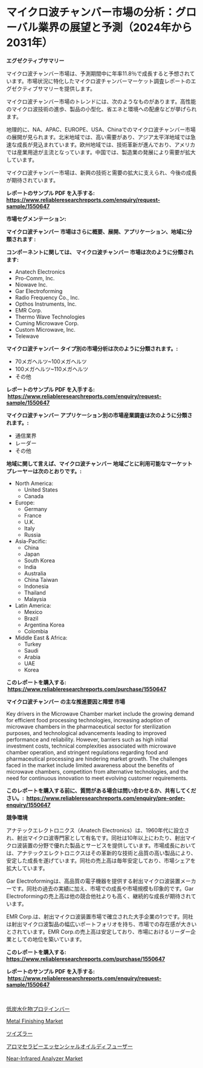 <p><h1>マイクロ波チャンバー市場の分析：グローバル業界の展望と予測（2024年から2031年）</h1></p><p><strong>エグゼクティブサマリー</strong></p>
<p><p>マイクロ波チャンバー市場は、予測期間中に年率11.8％で成長すると予想されています。市場状況に特化したマイクロ波チャンバーマーケット調査レポートのエグゼクティブサマリーを提供します。 </p><p>マイクロ波チャンバー市場のトレンドには、次のようなものがあります。高性能のマイクロ波技術の進歩、製品の小型化、省エネと環境への配慮などが挙げられます。</p><p>地理的に、NA、APAC、EUROPE、USA、Chinaでのマイクロ波チャンバー市場の展開が見られます。北米地域では、高い需要があり、アジア太平洋地域では急速な成長が見込まれています。欧州地域では、技術革新が進んでおり、アメリカでは産業用途が主流となっています。中国では、製造業の発展により需要が拡大しています。</p><p>マイクロ波チャンバー市場は、新興の技術と需要の拡大に支えられ、今後の成長が期待されています。</p></p>
<p><strong>レポートのサンプル PDF を入手する: <a href="https://www.reliableresearchreports.com/enquiry/request-sample/1550647">https://www.reliableresearchreports.com/enquiry/request-sample/1550647</a></strong></p>
<p><strong>市場セグメンテーション:</strong></p>
<p><strong> マイクロ波チャンバー 市場はさらに概要、展開、アプリケーション、地域に分類されます :</strong></p>
<p><strong>コンポーネントに関しては、 マイクロ波チャンバー 市場は次のように分類されます: &nbsp;</strong></p>
<p><ul><li>Anatech Electronics</li><li>Pro-Comm, Inc.</li><li>Niowave Inc.</li><li>Gar Electroforming</li><li>Radio Frequency Co., Inc.</li><li>Opthos Instruments, Inc.</li><li>EMR Corp.</li><li>Thermo Wave Technologies</li><li>Cuming Microwave Corp.</li><li>Custom Microwave, Inc.</li><li>Telewave</li></ul></p>
<p><strong> マイクロ波チャンバー タイプ別の市場分析は次のように分類されます。:</strong></p>
<p><ul><li>70メガヘルツ~100メガヘルツ</li><li>100メガヘルツ~110メガヘルツ</li><li>その他</li></ul></p>
<p><strong>レポートのサンプル PDF を入手する: &nbsp;<a href="https://www.reliableresearchreports.com/enquiry/request-sample/1550647">https://www.reliableresearchreports.com/enquiry/request-sample/1550647</a></strong></p>
<p><strong> マイクロ波チャンバー アプリケーション別の市場産業調査は次のように分類されます。:</strong></p>
<p><ul><li>通信業界</li><li>レーダー</li><li>その他</li></ul></p>
<p><strong>地域に関して言えば、マイクロ波チャンバー 地域ごとに利用可能なマーケットプレーヤーは次のとおりです。:</strong></p>
<p><ul>
    <li>
        North America:
        <ul>
            <li>United States</li>
            <li>Canada</li>
        </ul>
    </li>
    <li>
        Europe:
        <ul>
            <li>Germany</li>
            <li>France</li>
            <li>U.K.</li>
            <li>Italy</li>
            <li>Russia</li>
        </ul>
    </li>
    <li>
        Asia-Pacific:
        <ul>
            <li>China</li>
            <li>Japan</li>
            <li>South Korea</li>
            <li>India</li>
            <li>Australia</li>
            <li>China Taiwan</li>
            <li>Indonesia</li>
            <li>Thailand</li>
            <li>Malaysia</li>
        </ul>
    </li>
    <li>
        Latin America:
        <ul>
            <li>Mexico</li>
            <li>Brazil</li>
            <li>Argentina Korea</li>
            <li>Colombia</li>
        </ul>
    </li>
    <li>
        Middle East & Africa:
        <ul>
            <li>Turkey</li>
            <li>Saudi</li>
            <li>Arabia</li>
            <li>UAE</li>
            <li>Korea</li>
        </ul>
    </li>
    </ul></p>
<p><strong>このレポートを購入する: &nbsp;<a href="https://www.reliableresearchreports.com/purchase/1550647">https://www.reliableresearchreports.com/purchase/1550647</a></strong></p>
<p><strong>マイクロ波チャンバー の主な推進要因と障壁 市場</strong></p>
<p><p>Key drivers in the Microwave Chamber market include the growing demand for efficient food processing technologies, increasing adoption of microwave chambers in the pharmaceutical sector for sterilization purposes, and technological advancements leading to improved performance and reliability. However, barriers such as high initial investment costs, technical complexities associated with microwave chamber operation, and stringent regulations regarding food and pharmaceutical processing are hindering market growth. The challenges faced in the market include limited awareness about the benefits of microwave chambers, competition from alternative technologies, and the need for continuous innovation to meet evolving customer requirements.</p></p>
<p><strong>このレポートを購入する前に、質問がある場合は問い合わせるか、共有してください。:&nbsp; <a href="https://www.reliableresearchreports.com/enquiry/pre-order-enquiry/1550647">https://www.reliableresearchreports.com/enquiry/pre-order-enquiry/1550647</a></strong></p>
<p><strong>競争環境</strong></p>
<p><p>アナテックエレクトロニクス（Anatech Electronics）は、1960年代に設立され、射出マイクロ波専門家として有名です。同社は10年以上にわたり、射出マイクロ波装置の分野で優れた製品とサービスを提供しています。市場成長においては、アナテックエレクトロニクスはその革新的な技術と品質の高い製品により、安定した成長を遂げています。同社の売上高は毎年安定しており、市場シェアを拡大しています。</p><p>Gar Electroformingは、高品質の電子機器を提供する射出マイクロ波装置メーカーです。同社の過去の実績に加え、市場での成長や市場規模も印象的です。Gar Electroformingの売上高は他の競合他社よりも高く、継続的な成長が期待されています。</p><p>EMR Corp.は、射出マイクロ波装置市場で確立された大手企業の1つです。同社は射出マイクロ波製品の幅広いポートフォリオを持ち、市場での存在感が大きいとされています。EMR Corp.の売上高は安定しており、市場におけるリーダー企業としての地位を築いています。</p></p>
<p><strong>このレポートを購入する: &nbsp; <a href="https://www.reliableresearchreports.com/purchase/1550647">https://www.reliableresearchreports.com/purchase/1550647</a></strong></p>
<p><strong>レポートのサンプル PDF を入手する: &nbsp;<a href="https://www.reliableresearchreports.com/enquiry/request-sample/1550647">https://www.reliableresearchreports.com/enquiry/request-sample/1550647</a></strong><strong></strong></p>
<p>&nbsp;</p>
<p><p><a href="https://medium.com/@demarcuskuhlman/%E4%BD%8E%E7%82%AD%E6%B0%B4%E5%8C%96%E7%89%A9%E3%83%97%E3%83%AD%E3%83%86%E3%82%A4%E3%83%B3%E3%83%90%E3%83%BC%E5%B8%82%E5%A0%B4%E5%88%86%E6%9E%90-%E3%81%9D%E3%81%AEcagr-%E5%B8%82%E5%A0%B4%E3%82%BB%E3%82%B0%E3%83%A1%E3%83%B3%E3%83%86%E3%83%BC%E3%82%B7%E3%83%A7%E3%83%B3-%E3%81%8A%E3%82%88%E3%81%B3%E4%B8%96%E7%95%8C%E7%9A%84%E3%81%AA%E7%94%A3%E6%A5%AD%E6%A6%82%E8%A6%81-cd356c40af0b">低炭水化物プロテインバー</a></p><p><a href="https://issuu.com/reportprime-2/docs/metal-finishing-market-size-2030.pptx">Metal Finishing Market</a></p><p><a href="https://medium.com/@mares423/%E3%83%84%E3%82%A4%E3%83%83%E3%83%84%E3%83%A9%E3%83%BC%E3%83%9E%E3%83%BC%E3%82%B1%E3%83%83%E3%83%88%E3%81%AE%E8%A6%8F%E6%A8%A1-%E5%B8%82%E5%A0%B4%E3%81%AE%E5%B1%95%E6%9C%9B%E3%81%A8%E5%B8%82%E5%A0%B4%E4%BA%88%E6%B8%AC-2024%E5%B9%B4%E3%81%8B%E3%82%892031%E5%B9%B4%E3%81%BE%E3%81%A7-d52a4ebcb161">ツイズラー</a></p><p><a href="https://github.com/zjkmgcs938405/Market-Research-Report-List-1/blob/main/12271516726.md">アロマセラピーエッセンシャルオイルディフューザー</a></p><p><a href="https://issuu.com/reportprime-2/docs/near-infrared-analyzer-market-size-2030.pptx">Near-Infrared Analyzer Market</a></p></p>